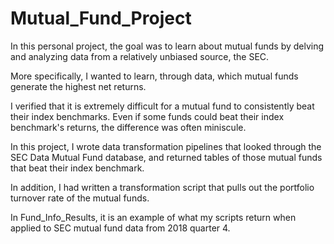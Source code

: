 # Mutual_Fund_Project

In this personal project, the goal was to learn about mutual funds by delving and analyzing data from a relatively unbiased source, the SEC.

More specifically, I wanted to learn, through data, which mutual funds generate the highest net returns. 

I verified that it is extremely difficult for a mutual fund to consistently beat their index benchmarks. Even if some funds could beat their index benchmark's returns, the difference was often miniscule. 

In this project, I wrote data transformation pipelines that looked through the SEC Data Mutual Fund database, and returned tables of those mutual funds that beat their index benchmark. 

In addition, I had written a transformation script that pulls out the portfolio turnover rate of the mutual funds. 

In Fund_Info_Results, it is an example of what my scripts return when applied to SEC mutual fund data from 2018 quarter 4. 
